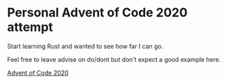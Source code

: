 # Personal Advent of Code 2020 attempt

Start learning Rust and wanted to see how far I can go.

Feel free to leave advise on do/dont but don't expect a good example here.

[Advent of Code 2020](https://adventofcode.com/2020)
